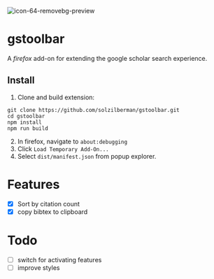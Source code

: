 ![icon-64-removebg-preview](https://github.com/solzilberman/gstoolbar/assets/45021394/999c8463-c8b6-4885-a517-cdfe0c597c56)
# gstoolbar
A *firefox* add-on for extending the google scholar search experience. 
## Install
1. Clone and build extension:
```
git clone https://github.com/solzilberman/gstoolbar.git
cd gstoolbar
npm install
npm run build
```
2. In firefox, navigate to `about:debugging`
3. Click `Load Temporary Add-On...`
4. Select `dist/manifest.json` from popup explorer.


# Features
- [x] Sort by citation count
- [x] copy bibtex to clipboard

# Todo
- [ ] switch for activating features
- [ ] improve styles
